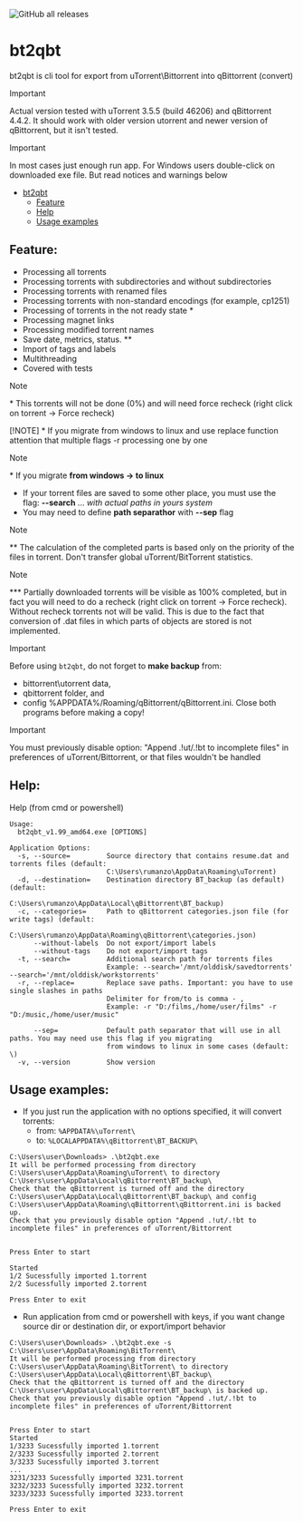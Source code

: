 ![GitHub all releases](https://img.shields.io/github/downloads/rumanzo/bt2qbt/total)

# bt2qbt

bt2qbt is cli tool for export from uTorrent\Bittorrent into qBittorrent (convert)
> [!IMPORTANT]
> Actual version tested with uTorrent 3.5.5 (build 46206) and qBittorrent 4.4.2. It should work with older version utorrent and newer version of qBittorrent, but it isn't tested.  

> [!IMPORTANT]
> In most cases just enough run app. For Windows users double-click on downloaded exe file. But read notices and warnings below
> 
- [bt2qbt](#bt2qbt)
    - [Feature](#user-content-feature)
    - [Help](#user-content-help)
    - [Usage examples](#user-content-usage-examples)

Feature:
---------

- Processing all torrents
- Processing torrents with subdirectories and without subdirectories
- Processing torrents with renamed files
- Processing torrents with non-standard encodings (for example, cp1251)
- Processing of torrents in the not ready state *
- Processing magnet links
- Processing modified torrent names
- Save date, metrics, status. **
- Import of tags and labels
- Multithreading
- Covered with tests

> [!NOTE]
> \* This torrents will not be done (0%) and will need force recheck (right click on torrent -> Force recheck)
>
> [!NOTE]
> \* If you migrate from windows to linux and use replace function attention that multiple flags -r processing one by one

> [!NOTE]
> \* If you migrate **from windows -> to linux**
>    - If your torrent files are saved to some other place, you must use the flag: **--search** ... _with actual paths in yours system_
>    - You may need to define **path separathor** with **--sep** flag

> [!NOTE]
> \*\* The calculation of the completed parts is based only on the priority of the files in torrent. Don't transfer global uTorrent/BitTorrent statistics.

> [!NOTE]
> \*\*\* Partially downloaded torrents will be visible as 100% completed, but in fact you will need to do a recheck (right click on torrent -> Force recheck). Without recheck torrents not will be valid. This is due to the fact that conversion of .dat files in which parts of objects are stored is not implemented.

> [!IMPORTANT]
> Before using `bt2qbt`, do not forget to **make backup** from:
>    - bittorrent\utorrent data, 
>    - qbittorrent folder, and
>    - config %APPDATA%/Roaming/qBittorrent/qBittorrent.ini.
> Close both programs before making a copy!

> [!IMPORTANT]
> You must previously disable option: "Append .!ut/.!bt to incomplete files" in preferences of uTorrent/Bittorrent, or that files wouldn't be handled

Help:
-------

Help (from cmd or powershell)

```
Usage:
  bt2qbt_v1.99_amd64.exe [OPTIONS]

Application Options:
  -s, --source=         Source directory that contains resume.dat and torrents files (default:
                        C:\Users\rumanzo\AppData\Roaming\uTorrent)
  -d, --destination=    Destination directory BT_backup (as default) (default:
                        C:\Users\rumanzo\AppData\Local\qBittorrent\BT_backup)
  -c, --categories=     Path to qBittorrent categories.json file (for write tags) (default:
                        C:\Users\rumanzo\AppData\Roaming\qBittorrent\categories.json)
      --without-labels  Do not export/import labels
      --without-tags    Do not export/import tags
  -t, --search=         Additional search path for torrents files
                        Example: --search='/mnt/olddisk/savedtorrents' --search='/mnt/olddisk/workstorrents'
  -r, --replace=        Replace save paths. Important: you have to use single slashes in paths
                        Delimiter for from/to is comma - ,
                        Example: -r "D:/films,/home/user/films" -r "D:/music,/home/user/music"

      --sep=            Default path separator that will use in all paths. You may need use this flag if you migrating
                        from windows to linux in some cases (default: \)
  -v, --version         Show version

```

Usage examples:
----------------

- If you just run the application with no options specified, it will convert torrents:
    - from: `%APPDATA%\uTorrent\`  
    - to: `%LOCALAPPDATA%\qBittorrent\BT_BACKUP\`  

```
C:\Users\user\Downloads> .\bt2qbt.exe
It will be performed processing from directory C:\Users\user\AppData\Roaming\uTorrent\ to directory C:\Users\user\AppData\Local\qBittorrent\BT_backup\
Check that the qBittorrent is turned off and the directory C:\Users\user\AppData\Local\qBittorrent\BT_backup\ and config C:\Users\user\AppData\Roaming\qBittorrent\qBittorrent.ini is backed up.
Check that you previously disable option "Append .!ut/.!bt to incomplete files" in preferences of uTorrent/Bittorrent 


Press Enter to start

Started
1/2 Sucessfully imported 1.torrent
2/2 Sucessfully imported 2.torrent

Press Enter to exit
```

- Run application from cmd or powershell with keys, if you want change source dir or destination dir, or export/import
  behavior

```
C:\Users\user\Downloads> .\bt2qbt.exe -s C:\Users\user\AppData\Roaming\BitTorrent\
It will be performed processing from directory C:\Users\user\AppData\Roaming\BitTorrent\ to directory C:\Users\user\AppData\Local\qBittorrent\BT_backup\
Check that the qBittorrent is turned off and the directory C:\Users\user\AppData\Local\qBittorrent\BT_backup\ is backed up.
Check that you previously disable option "Append .!ut/.!bt to incomplete files" in preferences of uTorrent/Bittorrent 


Press Enter to start
Started
1/3233 Sucessfully imported 1.torrent
2/3233 Sucessfully imported 2.torrent
3/3233 Sucessfully imported 3.torrent
...
3231/3233 Sucessfully imported 3231.torrent
3232/3233 Sucessfully imported 3232.torrent
3233/3233 Sucessfully imported 3233.torrent

Press Enter to exit
```
